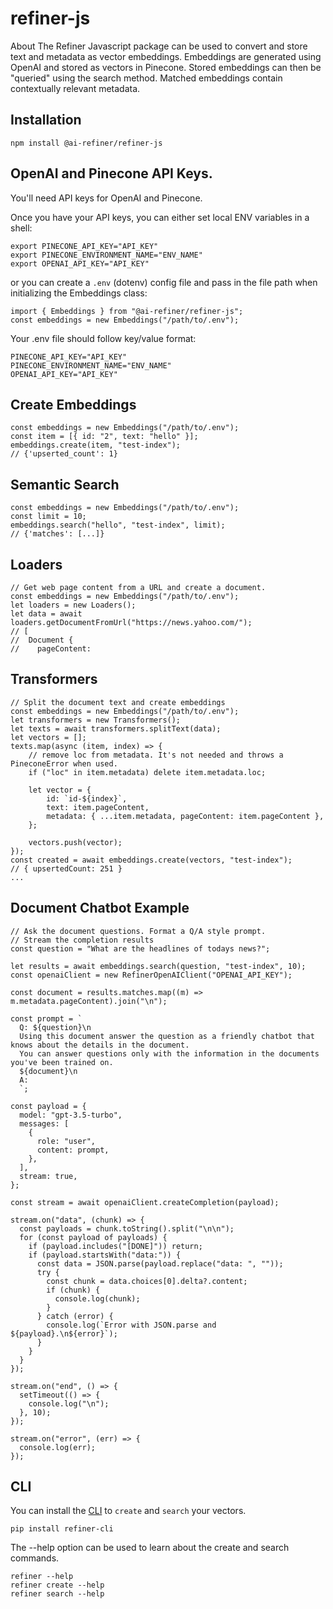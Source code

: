# refiner-js

About The Refiner Javascript package can be used to convert and store text and metadata as vector embeddings. Embeddings are generated using OpenAI and stored as vectors in Pinecone. Stored embeddings can then be "queried" using the search method. Matched embeddings contain contextually relevant metadata.

## Installation

```shell
npm install @ai-refiner/refiner-js
```

## OpenAI and Pinecone API Keys.

You'll need API keys for OpenAI and Pinecone.

Once you have your API keys, you can either set local ENV variables in a shell:

```shell
export PINECONE_API_KEY="API_KEY"
export PINECONE_ENVIRONMENT_NAME="ENV_NAME"
export OPENAI_API_KEY="API_KEY"
```

or you can create a `.env` (dotenv) config file and pass in the file path when initializing the Embeddings class:

```node
import { Embeddings } from "@ai-refiner/refiner-js";
const embeddings = new Embeddings("/path/to/.env");
```

Your .env file should follow key/value format:

```shell
PINECONE_API_KEY="API_KEY"
PINECONE_ENVIRONMENT_NAME="ENV_NAME"
OPENAI_API_KEY="API_KEY"
```

## Create Embeddings

```node
const embeddings = new Embeddings("/path/to/.env");
const item = [{ id: "2", text: "hello" }];
embeddings.create(item, "test-index");
// {'upserted_count': 1}
```

## Semantic Search

```node
const embeddings = new Embeddings("/path/to/.env");
const limit = 10;
embeddings.search("hello", "test-index", limit);
// {'matches': [...]}
```

## Loaders

```node
// Get web page content from a URL and create a document.
const embeddings = new Embeddings("/path/to/.env");
let loaders = new Loaders();
let data = await loaders.getDocumentFromUrl("https://news.yahoo.com/");
// [
//  Document {
//    pageContent:
```

## Transformers

```node
// Split the document text and create embeddings
const embeddings = new Embeddings("/path/to/.env");
let transformers = new Transformers();
let texts = await transformers.splitText(data);
let vectors = [];
texts.map(async (item, index) => {
    // remove loc from metadata. It's not needed and throws a PineconeError when used.
    if ("loc" in item.metadata) delete item.metadata.loc;

    let vector = {
        id: `id-${index}`,
        text: item.pageContent,
        metadata: { ...item.metadata, pageContent: item.pageContent },
    };

    vectors.push(vector);
});
const created = await embeddings.create(vectors, "test-index");
// { upsertedCount: 251 }
...
```

## Document Chatbot Example

```node
// Ask the document questions. Format a Q/A style prompt.
// Stream the completion results
const question = "What are the headlines of todays news?";

let results = await embeddings.search(question, "test-index", 10);
const openaiClient = new RefinerOpenAIClient("OPENAI_API_KEY");

const document = results.matches.map((m) => m.metadata.pageContent).join("\n");

const prompt = `
  Q: ${question}\n
  Using this document answer the question as a friendly chatbot that knows about the details in the document.
  You can answer questions only with the information in the documents you've been trained on.
  ${document}\n
  A:
  `;

const payload = {
  model: "gpt-3.5-turbo",
  messages: [
    {
      role: "user",
      content: prompt,
    },
  ],
  stream: true,
};

const stream = await openaiClient.createCompletion(payload);

stream.on("data", (chunk) => {
  const payloads = chunk.toString().split("\n\n");
  for (const payload of payloads) {
    if (payload.includes("[DONE]")) return;
    if (payload.startsWith("data:")) {
      const data = JSON.parse(payload.replace("data: ", ""));
      try {
        const chunk = data.choices[0].delta?.content;
        if (chunk) {
          console.log(chunk);
        }
      } catch (error) {
        console.log(`Error with JSON.parse and ${payload}.\n${error}`);
      }
    }
  }
});

stream.on("end", () => {
  setTimeout(() => {
    console.log("\n");
  }, 10);
});

stream.on("error", (err) => {
  console.log(err);
});
```

## CLI

You can install the [CLI](https://pypi.org/project/refiner-cli/) to `create` and `search` your vectors.

```shell
pip install refiner-cli
```

The --help option can be used to learn about the create and search commands.

```shell
refiner --help
refiner create --help
refiner search --help
```
